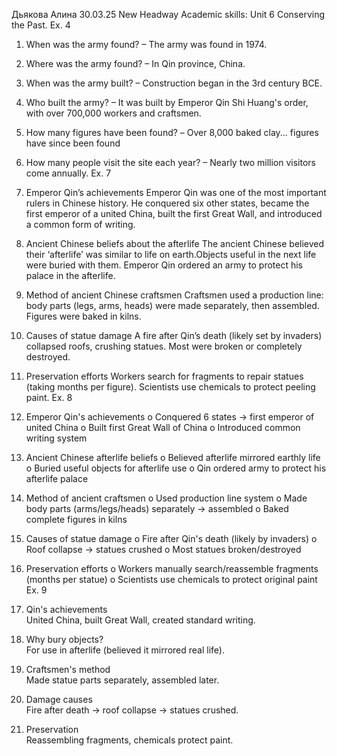 Дьякова Алина 30.03.25
New Headway Academic skills: Unit 6 Conserving the Past.
Ex. 4
1.	When was the army found? – The army was found in 1974.
2.	Where was the army found? – In Qin province, China.
3.	When was the army built? – Construction began in the 3rd century BCЕ.
4.	Who built the army? – It was built by Emperor Qin Shi Huang's order, with over 700,000 workers and craftsmen.
5.	How many figures have been found? – Оver 8,000 baked clay... figures have since been found
6.	How many people visit the site each year? – Nearly two million visitors come annually.
Ex. 7
1. Emperor Qin’s achievements
Emperor Qin was one of the most important rulers in Chinese history. He conquered six other states, became the first emperor of a united China, built the first Great Wall, and introduced a common form of writing.
2. Ancient Chinese beliefs about the afterlife
The ancient Chinese believed their ‘afterlife’ was similar to life on earth.Objects useful in the next life were buried with them. Emperor Qin ordered an army to protect his palace in the afterlife.
3. Method of ancient Chinese craftsmen
Craftsmen used a production line: body parts (legs, arms, heads) were made separately, then assembled. Figures were baked in kilns.
4. Causes of statue damage
A fire after Qin’s death (likely set by invaders) collapsed roofs, crushing statues. Most were broken or completely destroyed.
5. Preservation efforts
Workers search for fragments to repair statues (taking months per figure). Scientists use chemicals to protect peeling paint.
Ex. 8
1.	Emperor Qin's achievements
o	Conquered 6 states → first emperor of united China
o	Built first Great Wall of China
o	Introduced common writing system
2.	Ancient Chinese afterlife beliefs
o	Believed afterlife mirrored earthly life
o	Buried useful objects for afterlife use
o	Qin ordered army to protect his afterlife palace
3.	Method of ancient craftsmen
o	Used production line system
o	Made body parts (arms/legs/heads) separately → assembled
o	Baked complete figures in kilns
4.	Causes of statue damage
o	Fire after Qin's death (likely by invaders)
o	Roof collapse → statues crushed
o	Most statues broken/destroyed
5.	Preservation efforts
o	Workers manually search/reassemble fragments (months per statue)
o	Scientists use chemicals to protect original paint
Ex. 9

1. Qin's achievements  
United China, built Great Wall, created standard writing.  

2. Why bury objects?  
For use in afterlife (believed it mirrored real life).  

3. Craftsmen's method  
Made statue parts separately, assembled later.  

4. Damage causes  
Fire after death → roof collapse → statues crushed.  

5. Preservation  
Reassembling fragments, chemicals protect paint.  


